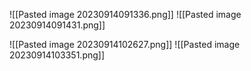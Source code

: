 ![[Pasted image 20230914091336.png]]
![[Pasted image 20230914091431.png]]

![[Pasted image 20230914102627.png]]
![[Pasted image 20230914103351.png]]
